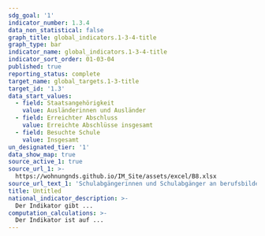 ```yaml
---
sdg_goal: '1'
indicator_number: 1.3.4
data_non_statistical: false
graph_title: global_indicators.1-3-4-title
graph_type: bar
indicator_name: global_indicators.1-3-4-title
indicator_sort_order: 01-03-04
published: true
reporting_status: complete
target_name: global_targets.1-3-title
target_id: '1.3'
data_start_values:
  - field: Staatsangehörigkeit
    value: Ausländerinnen und Ausländer
  - field: Erreichter Abschluss
    value: Erreichte Abschlüsse insgesamt
  - field: Besuchte Schule
    value: Insgesamt
un_designated_tier: '1'
data_show_map: true
source_active_1: true
source_url_1: >-
  https://wohnungnds.github.io/IM_Site/assets/excel/B8.xlsx
source_url_text_1: 'Schulabgängerinnen und Schulabgänger an berufsbildenden Schulen nach Schulart und Schulabschluss'
title: Untitled
national_indicator_description: >-
  Der Indikator gibt ...
computation_calculations: >-
  Der Indikator ist auf ...
---
```

